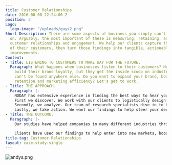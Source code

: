 ```yaml
---
title: Customer Relationships
date: 2016-08-08 22:24:00 Z
position: 3
Logo:
  logo-image: "/uploads/guys2.png"
Short Description: There are some aspects of business you simply can't cut corners
  on. Arguably, the most important of these is measuring, retaining, and enhancing
  customer relationships and engagement. We help our clients capture the feelings
  of their customers, then turn those findings into tangible, actionable, and genuine
  improvements.
Content:
- Title: LISTENING TO CUSTOMERS TO MAKE WAY FOR THE FUTURE.
  Paragraph: What happens when businesses listen to their customers? Not only do they
    build their brand loyalty, but they get the inside scoop on industry secrets that
    can't be found anywhere else. Do you want to expand your brand, boost sales, improve
    retention and marketing efficiency? Let's get to work.
- Title: THE APPROACH.
  Paragraph: |-
    NODAY has extensive experience in finding the best ways to hear your customers.
    First we discover. We work with our clients to logistically design the perfect project for their needs.
    Secondly, we analyze. Our team of research specialists dive in to the data. We find results that are no longer based off of assumption, but rather facts.
    Lastly, we take action. We want our findings to help steer your decisions in the future. Decisions that lead to happier customers and better business.
- Title: THE OUTCOME.
  Paragraph: |-
    Our studies have helped companies in many different industries thrive and gain competitive advantage to gain market share. At the end of the day, we want our clients to not just be satisfactory, but exemplary in their field.

    Clients have used our findings to help enter into new markets, boost sales by increasing customer satisfaction, adapt brand strategy to build brand image, and help marketing departments focus in on what matters, among many other things.
title-tag: Customer Relationships
layout: case-study-single
---
```


![andys.png](/uploads/andys.png)